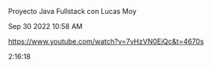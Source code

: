 
Proyecto Java Fullstack con Lucas Moy


Sep 30 2022 10:58 AM

https://www.youtube.com/watch?v=7vHzVN0EiQc&t=4670s

2:16:18


